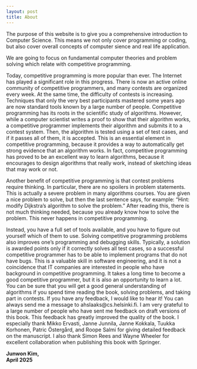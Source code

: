 ```yaml
---
layout: post
title: About
---
```

<p>
 The purpose of this website is to give you a comprehensive introduction to Computer Science. This means we not only cover programming or coding, but also cover overall concepts of computer sience and real life application.
</p>

<p>
 We are going to focus on fundamental computer theories and problem solving which relate with competitive programming.
</p>
<p>
Today, competitive programming is more popular than ever. The Internet has
played a significant role in this progress. There is now an active online community of competitive programmers, and many contests are organized every week. At the same time, the difficulty of contests is increasing. Techniques that only the very best participants mastered some years ago are now standard tools known by a large number of people. Competitive programming has its roots in the scientific study of algorithms. However, while a computer scientist writes a proof to show that their algorithm works, a competitive programmer implements their algorithm and submits it to a contest system. Then, the algorithm is tested using a set of test cases, and if it passes all of them, it is accepted. This is an essential element in competitive programming, because it provides a way to automatically get strong evidence that an algorithm works. In fact, competitive programming has proved to be an excellent way to learn
algorithms, because it encourages to design algorithms that really work, instead of sketching ideas that may work or not.
</p>
<p>
 Another benefit of competitive programming is that contest problems require
thinking. In particular, there are no spoilers in problem statements. This is actually a
severe problem in many algorithms courses. You are given a nice problem to solve,
but then the last sentence says, for example: “Hint: modify Dijkstra’s algorithm to
solve the problem.” After reading this, there is not much thinking needed, because
you already know how to solve the problem. This never happens in competitive
programming. 
</p>

<p>
Instead, you have a full set of tools available, and you have to figure
out yourself which of them to use.
Solving competitive programming problems also improves one’s programming
and debugging skills. Typically, a solution is awarded points only if it correctly
solves all test cases, so a successful competitive programmer has to be able to
implement programs that do not have bugs. This is a valuable skill in software
engineering, and it is not a coincidence that IT companies are interested in people
who have background in competitive programming.
It takes a long time to become a good competitive programmer, but it is also an
opportunity to learn a lot. You can be sure that you will get a good general
understanding of algorithms if you spend time reading the book, solving problems,
and taking part in contests.
If you have any feedback, I would like to hear it! You can always send me a
message to ahslaaks@cs.helsinki.fi.
I am very grateful to a large number of people who have sent me feedback on
draft versions of this book. This feedback has greatly improved the quality of the
book. I especially thank Mikko Ervasti, Janne Junnila, Janne Kokkala, Tuukka
Korhonen, Patric Östergård, and Roope Salmi for giving detailed feedback on the
manuscript. I also thank Simon Rees and Wayne Wheeler for excellent collaboration
when publishing this book with Springer.
</p>


**Junwon Kim,**\
**April 2025**
